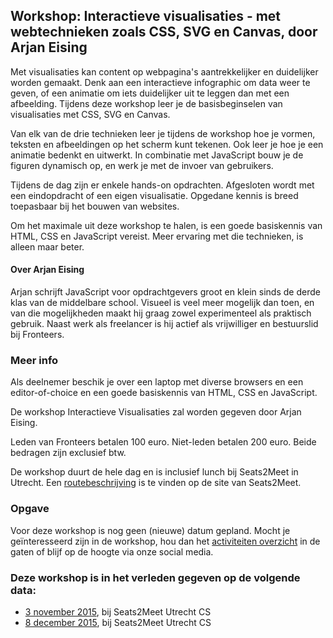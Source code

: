 <h2>Workshop: Interactieve visualisaties - met webtechnieken zoals CSS, SVG en Canvas, door Arjan Eising</h2>
<p>Met visualisaties kan content op webpagina's aantrekkelijker en duidelijker worden gemaakt. Denk aan een interactieve infographic om data weer te geven, of een animatie om iets duidelijker uit te leggen dan met een afbeelding. Tijdens deze workshop leer je de basisbeginselen van visualisaties met CSS, SVG en Canvas.</p>
<p>Van elk van de drie technieken leer je tijdens de workshop hoe je vormen, teksten en afbeeldingen op het scherm kunt tekenen. Ook leer je hoe je een animatie bedenkt en uitwerkt. In combinatie met JavaScript bouw je de figuren dynamisch op, en werk je met de invoer van gebruikers.</p>
<p>Tijdens de dag zijn er enkele hands-on opdrachten. Afgesloten wordt met een eindopdracht of een eigen visualisatie. Opgedane kennis is breed toepasbaar bij het bouwen van websites.</p>
<p>Om het maximale uit deze workshop te halen, is een goede basiskennis van HTML, CSS en JavaScript vereist. Meer ervaring met die technieken, is alleen maar beter.</p>
<h4>Over Arjan Eising</h4>
<p>Arjan schrijft JavaScript voor opdrachtgevers groot en klein sinds de derde klas van de middelbare school. Visueel is veel meer mogelijk dan toen, en van die mogelijkheden maakt hij graag zowel experimenteel als praktisch gebruik. Naast werk als freelancer is hij actief als vrijwilliger en bestuurslid bij Fronteers.</p>
<h3>Meer info</h3>
<p>Als deelnemer beschik je over een laptop met diverse browsers en een editor-of-choice en een goede basiskennis van HTML, CSS en JavaScript.</p>
<p>De workshop Interactieve Visualisaties zal worden gegeven door Arjan Eising.</p>
<p>Leden van Fronteers betalen 100 euro. Niet-leden betalen 200 euro. Beide bedragen zijn exclusief btw.</p>
<p>De workshop duurt de hele dag en is inclusief lunch bij Seats2Meet in Utrecht. Een <a href="https://www.seats2meet.com/locations/85/Seats2meet_com_Utrecht_CS">routebeschrijving</a> is te vinden op de site van Seats2Meet.</p>
<h3>Opgave</h3>
<p>Voor deze workshop is nog geen (nieuwe) datum gepland. Mocht je geïnteresseerd zijn in de workshop, hou dan het <a href="/nl/activiteiten/">activiteiten overzicht</a> in de gaten of blijf op de hoogte via onze social media.</p>
<h3>Deze workshop is in het verleden gegeven op de volgende data: </h3>
<ul>
<li><a href="/nl/workshop-archief/interactieve-visualisaties-arjan-eising/3-november-2015">3 november 2015</a>, bij Seats2Meet Utrecht CS</li>
<li><a href="/nl/workshop-archief/interactieve-visualisaties-arjan-eising/8-december-2015">8 december 2015</a>, bij Seats2Meet Utrecht CS</li>
</ul>
